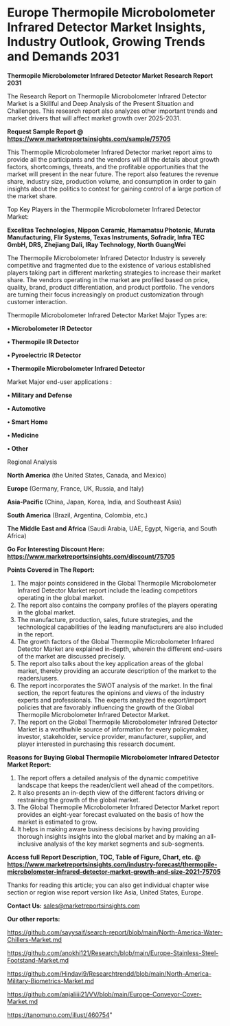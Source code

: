  # Europe Thermopile Microbolometer Infrared Detector Market Insights, Industry Outlook, Growing Trends and Demands 2031

<strong>Thermopile Microbolometer Infrared Detector Market Research Report 2031</strong>

The Research Report on Thermopile Microbolometer Infrared Detector Market is a Skillful and Deep Analysis of the Present Situation and Challenges. This research report also analyzes other important trends and market drivers that will affect market growth over 2025-2031.

<strong>Request Sample Report @ <a href=https://www.marketreportsinsights.com/sample/75705>https://www.marketreportsinsights.com/sample/75705</a></strong>

This Thermopile Microbolometer Infrared Detector market report aims to provide all the participants and the vendors will all the details about growth factors, shortcomings, threats, and the profitable opportunities that the market will present in the near future. The report also features the revenue share, industry size, production volume, and consumption in order to gain insights about the politics to contest for gaining control of a large portion of the market share.

Top Key Players in the Thermopile Microbolometer Infrared Detector Market:

<strong>Excelitas Technologies, Nippon Ceramic, Hamamatsu Photonic, Murata Manufacturing, Flir Systems, Texas Instruments, Sofradir, Infra TEC GmbH, DRS, Zhejiang Dali, IRay Technology, North GuangWei</strong>

The Thermopile Microbolometer Infrared Detector Industry is severely competitive and fragmented due to the existence of various established players taking part in different marketing strategies to increase their market share. The vendors operating in the market are profiled based on price, quality, brand, product differentiation, and product portfolio. The vendors are turning their focus increasingly on product customization through customer interaction.

Thermopile Microbolometer Infrared Detector Market Major Types are:

<strong>• Microbolometer IR Detector

• Thermopile IR Detector

• Pyroelectric IR Detector

• Thermopile Microbolometer Infrared Detector</strong>

Market Major end-user applications :

<strong>• Military and Defense

• Automotive

• Smart Home

• Medicine

• Other</strong>

Regional Analysis

</u><strong><b>North America</b></strong> (the United States, Canada, and Mexico)

<strong><b>Europe </b></strong>(Germany, France, UK, Russia, and Italy)

<strong><b>Asia-Pacific</b></strong> (China, Japan, Korea, India, and Southeast Asia)

<strong><b>South America</b></strong> (Brazil, Argentina, Colombia, etc.)

<strong><b>The Middle East and Africa</b></strong> (Saudi Arabia, UAE, Egypt, Nigeria, and South Africa)

<strong>Go For Interesting Discount Here: <a href=https://www.marketreportsinsights.com/discount/75705>https://www.marketreportsinsights.com/discount/75705</a></strong>

<strong>Points Covered in The Report:</strong>
<ol>
  <li>The major points considered in the Global Thermopile Microbolometer Infrared Detector Market report include the leading competitors operating in the global market.</li>
  <li>The report also contains the company profiles of the players operating in the global market.</li>
  <li>The manufacture, production, sales, future strategies, and the technological capabilities of the leading manufacturers are also included in the report.</li>
  <li>The growth factors of the Global Thermopile Microbolometer Infrared Detector Market are explained in-depth, wherein the different end-users of the market are discussed precisely.</li>
  <li>The report also talks about the key application areas of the global market, thereby providing an accurate description of the market to the readers/users.</li>
  <li>The report incorporates the SWOT analysis of the market. In the final section, the report features the opinions and views of the industry experts and professionals. The experts analyzed the export/import policies that are favorably influencing the growth of the Global Thermopile Microbolometer Infrared Detector Market.</li>
  <li>The report on the Global Thermopile Microbolometer Infrared Detector Market is a worthwhile source of information for every policymaker, investor, stakeholder, service provider, manufacturer, supplier, and player interested in purchasing this research document.</li>
</ol>
<strong>Reasons for Buying Global Thermopile Microbolometer Infrared Detector Market Report:</strong>

<ol>
  <li>The report offers a detailed analysis of the dynamic competitive landscape that keeps the reader/client well ahead of the competitors.</li>
  <li>It also presents an in-depth view of the different factors driving or restraining the growth of the global market.</li>
  <li>The Global Thermopile Microbolometer Infrared Detector Market report provides an eight-year forecast evaluated on the basis of how the market is estimated to grow.</li>
  <li>It helps in making aware business decisions by having providing thorough insights insights into the global market and by making an all-inclusive analysis of the key market segments and sub-segments.</li>
</ol>
<strong>Access full Report Description, TOC, Table of Figure, Chart, etc. @ <a href=https://www.marketreportsinsights.com/industry-forecast/thermopile-microbolometer-infrared-detector-market-growth-and-size-2021-75705>https://www.marketreportsinsights.com/industry-forecast/thermopile-microbolometer-infrared-detector-market-growth-and-size-2021-75705</a></strong>


Thanks for reading this article; you can also get individual chapter wise section or region wise report version like Asia, United States, Europe.

<strong>Contact Us:</strong>
sales@marketreportsinsights.com

<strong>Our other reports:</strong>

<a href=https://github.com/sayysaif/search-report/blob/main/North-America-Water-Chillers-Market.md>https://github.com/sayysaif/search-report/blob/main/North-America-Water-Chillers-Market.md</a>

<a href=https://github.com/anokhi121/Research/blob/main/Europe-Stainless-Steel-Footstand-Market.md>https://github.com/anokhi121/Research/blob/main/Europe-Stainless-Steel-Footstand-Market.md</a>

<a href=https://github.com/Hindavi9/Researchtrendd/blob/main/North-America-Military-Biometrics-Market.md>https://github.com/Hindavi9/Researchtrendd/blob/main/North-America-Military-Biometrics-Market.md</a>

<a href=https://github.com/anjaliiii21/VV/blob/main/Europe-Conveyor-Cover-Market.md>https://github.com/anjaliiii21/VV/blob/main/Europe-Conveyor-Cover-Market.md</a>

<a href=https://tanomuno.com/illust/460754>https://tanomuno.com/illust/460754</a>"
